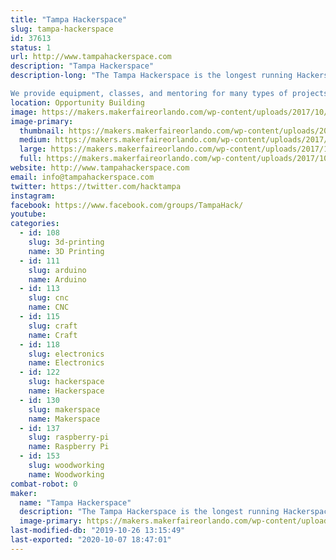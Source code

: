 ```yaml
---
title: "Tampa Hackerspace"
slug: tampa-hackerspace
id: 37613
status: 1
url: http://www.tampahackerspace.com
description: "Tampa Hackerspace"
description-long: "The Tampa Hackerspace is the longest running Hackerspace/Makerspace in the Greater Tampa Bay Area.  We have a vast array of tools including but not limited to: 3D Printers, Laser Cutters, 4x8 Shopbot, Machine Shop, Wood Shop and more, so please come check out our booth and talk to our members!  

We provide equipment, classes, and mentoring for many types of projects. Some of the projects our members work on: aquaponics, robotics, Arduino, Raspberry Pi, Internet of Things (IoT), electronics, ham / amateur radio, wearable electronics, home automation, microcontrollers, quadcopters, satellites, metal machining, Bitcoin and other alternate exchanges, computer security, photography, sewing, remote controlled aircraft, LED lighting, cosplay, steampunk, video and arcade gaming, 3D printing, art, etc."
location: Opportunity Building
image: https://makers.makerfaireorlando.com/wp-content/uploads/2017/10/Tampa-Hackerspace-2048-Transparent-border-1024x1024.png
image-primary:
  thumbnail: https://makers.makerfaireorlando.com/wp-content/uploads/2017/10/Tampa-Hackerspace-2048-Transparent-border-150x150.png
  medium: https://makers.makerfaireorlando.com/wp-content/uploads/2017/10/Tampa-Hackerspace-2048-Transparent-border-300x300.png
  large: https://makers.makerfaireorlando.com/wp-content/uploads/2017/10/Tampa-Hackerspace-2048-Transparent-border-1024x1024.png
  full: https://makers.makerfaireorlando.com/wp-content/uploads/2017/10/Tampa-Hackerspace-2048-Transparent-border.png
website: http://www.tampahackerspace.com
email: info@tampahackerspace.com
twitter: https://twitter.com/hacktampa
instagram: 
facebook: https://www.facebook.com/groups/TampaHack/
youtube: 
categories:
  - id: 108
    slug: 3d-printing
    name: 3D Printing
  - id: 111
    slug: arduino
    name: Arduino
  - id: 113
    slug: cnc
    name: CNC
  - id: 115
    slug: craft
    name: Craft
  - id: 118
    slug: electronics
    name: Electronics
  - id: 122
    slug: hackerspace
    name: Hackerspace
  - id: 130
    slug: makerspace
    name: Makerspace
  - id: 137
    slug: raspberry-pi
    name: Raspberry Pi
  - id: 153
    slug: woodworking
    name: Woodworking
combat-robot: 0
maker:
  name: "Tampa Hackerspace"
  description: "The Tampa Hackerspace is the longest running Hackerspace/Makerspace in the Greater Tampa Bay Area. We have a vast array of tools including but not limited to: 3D Printers, Laser Cutters, 4x8 Shopbot, and our lastest tools include Full CNC Controlled Milling machine ( Tormach Personnel 700 ) so please come check out our booth and talk to our members!"
  image-primary: https://makers.makerfaireorlando.com/wp-content/uploads/2015/08/Tampa-Hackerspace-2048-Transparent-border.png
last-modified-db: "2019-10-26 13:15:49"
last-exported: "2020-10-07 18:47:01"
---
```

